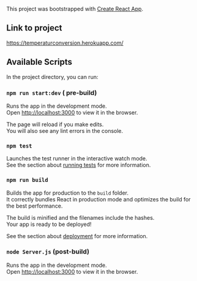 This project was bootstrapped with [Create React App](https://github.com/facebook/create-react-app).

## Link to project 

https://temperaturconversion.herokuapp.com/

## Available Scripts

In the project directory, you can run:

### `npm run start:dev` ( pre-build)

Runs the app in the development mode.<br>
Open [http://localhost:3000](http://localhost:3000) to view it in the browser.

The page will reload if you make edits.<br>
You will also see any lint errors in the console.

### `npm test`

Launches the test runner in the interactive watch mode.<br>
See the section about [running tests](https://facebook.github.io/create-react-app/docs/running-tests) for more information.

### `npm run build`

Builds the app for production to the `build` folder.<br>
It correctly bundles React in production mode and optimizes the build for the best performance.

The build is minified and the filenames include the hashes.<br>
Your app is ready to be deployed!

See the section about [deployment](https://facebook.github.io/create-react-app/docs/deployment) for more information.

### `node Server.js` (post-build)
Runs the app in the development mode.<br>
Open [http://localhost:3000](http://localhost:3000) to view it in the browser.